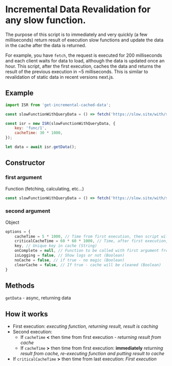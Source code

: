 # Incremental Data Revalidation for any slow function.
The purpose of this script is to immediately and very quickly (a few milliseconds) return result of execution slow functions and update the data in the cache after the data is returned.

For example, you have ```fetch```, the request is executed for 200 milliseconds and each client waits for data to load, although the data is updated once an hour. This script, after the first execution, caches the data and returns the result of the previous execution in ~5 milliseconds.
This is similar to revalidation of static data in recent versions next.js.
## Example

```javascript
import ISR from 'get-incremental-cached-data';

const slowFunctionWithQueryData = () => fetch('https://slow.site/with/slow/backend');

const isr = new ISR(slowFunctionWithQueryData, {
    key: 'func/1',
    cacheTime: 30 * 1000,
});

let data = await isr.getData();
```

## Constructor

### first argument

Function (fetching, calculating, etc...)

```javascript
const slowFunctionWithQueryData = () => fetch('https://slow.site/with/slow/backend');
```

### second argument

Object

```javascript
options = {
    cacheTime = 5 * 1000, // Time from first execution, then script will re-execute function. Returning CACHED data (Boolean, Time in milliseconds)
    criticalCacheTime = 60 * 60 * 1000, // Time, after first execution, then cache is cleaned/ Function executed always (Milliseconds)
    key, // Unique key in cache (String)
    onComplete = null, // Function to be called with first argument from execution of first argument function (Function)
    isLogging = false, // Show logs or not (Boolean)
    noCache = false, // if true - no magic (Boolean)
    clearCache = false, // If true - cache will be cleaned (Boolean)
}
```

## Methods

`getData` - async, returning data

## How it works



-   First execution: _executing function, returning result, result is caching_
-   Second execution:
    -   If `cacheTime` **<** then time from first execution - _returning result from cache_
    *   If `cacheTime` **>** then time from first execution: **immediately** _returning result from cache, re-executing function and putting result to cache_
-   If `criticalCacheTime` **>** then time from last execution: _First execution_
